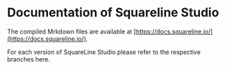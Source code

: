# Documentation of Squareline Studio

The compiled Mrkdown files are available at [https://docs.squareline.io/](https://docs.squareline.io/).

For each version of SquareLine Studio please refer to the respective branches here. 
